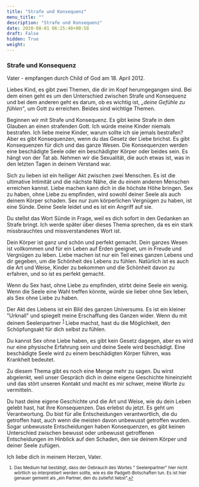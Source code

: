 ```yaml
---
title: "Strafe und Konsequenz"
menu_title: ""
description: "Strafe und Konsequenz"
date: 2020-08-01 06:25:48+00:58
draft: False
hidden: True
weight:
---
```

### Strafe und Konsequenz

Vater - empfangen durch Child of God am 18. April 2012.

Liebes Kind, es gibt zwei Themen, die dir im Kopf herumgegangen sind. Bei dem einen geht es um den Unterschied zwischen Strafe und Konsequenz und bei dem anderen geht es darum, ob es wichtig ist, *„deine Gefühle zu fühlen“*, um Gott zu erreichen. Beides sind wichtige Themen.

Beginnen wir mit Strafe und Konsequenz. Es gibt keine Strafe in dem Glauben an einen strafenden Gott. Ich würde meine Kinder niemals bestrafen. Ich liebe meine Kinder, warum sollte ich sie jemals bestrafen? Aber es gibt Konsequenzen, wenn du das Gesetz der Liebe brichst. Es gibt Konsequenzen für dich und das ganze Wesen. Die Konsequenzen werden eine beschädigte Seele oder ein beschädigter Körper oder beides sein. Es hängt von der Tat ab. Nehmen wir die Sexualität, die auch etwas ist, was in den letzten Tagen in deinem Verstand war.

Sich zu lieben ist ein heiliger Akt zwischen zwei Menschen. Es ist die ultimative Intimität und die nächste Nähe, die du einem anderen Menschen erreichen kannst. Liebe machen kann dich in die höchste Höhe bringen. Sex zu haben, ohne Liebe zu empfinden, wird sowohl deiner Seele als auch deinem Körper schaden. Sex nur zum körperlichen Vergnügen zu haben, ist eine Sünde. Deine Seele leidet und es ist ein Angriff auf sie.

Du stellst das Wort Sünde in Frage, weil es dich sofort in den Gedanken an Strafe bringt. Ich werde später über dieses Thema sprechen, da es ein stark missbrauchtes und missverstandenes Wort ist.

Dein Körper ist ganz und schön und perfekt gemacht. Dein ganzes Wesen ist vollkommen und für ein Leben auf Erden geeignet, um in Freude und Vergnügen zu leben. Liebe machen ist nur ein Teil eines ganzen Lebens und dir gegeben, um die Schönheit des Lebens zu fühlen. Natürlich ist es auch die Art und Weise, Kinder zu bekommen und die Schönheit davon zu erfahren, und so ist es perfekt gemacht.

Wenn du Sex hast, ohne Liebe zu empfinden, stirbt deine Seele ein wenig. Wenn die Seele eine Wahl treffen könnte, würde sie lieber ohne Sex leben, als Sex ohne Liebe zu haben.

Der Akt des Liebens ist ein Bild des ganzen Universums. Es ist ein kleiner "Urknall" und spiegelt meine Erschaffung des Ganzen wider. Wenn du mit deinem Seelenpartner <sup id="a1">[1](#f1)</sup> Liebe machst, hast du die Möglichkeit, den Schöpfungsakt für dich selbst zu fühlen.

Du kannst Sex ohne Liebe haben, es gibt kein Gesetz dagegen, aber es wird nur eine physische Erfahrung sein und deine Seele wird beschädigt. Eine beschädigte Seele wird zu einem beschädigten Körper führen, was Krankheit bedeutet.

Zu diesem Thema gibt es noch eine Menge mehr zu sagen. Du wirst abgelenkt, weil unser Gespräch dich in deine eigene Geschichte hineinzieht und das stört unseren Kontakt und macht es mir schwer, meine Worte zu vermitteln.

Du hast deine eigene Geschichte und die Art und Weise, wie du dein Leben gelebt hast, hat ihre Konsequenzen. Das erlebst du jetzt. Es geht um Verantwortung. Du bist für alle Entscheidungen verantwortlich, die du getroffen hast, auch wenn die meisten davon unbewusst getroffen wurden. Sogar unbewusste Entscheidungen haben Konsequenzen, es gibt keinen Unterschied zwischen bewusst oder unbewusst getroffenen Entscheidungen im Hinblick auf den Schaden, den sie deinem Körper und deiner Seele zufügen.

Ich liebe dich in meinem Herzen, Vater.
<small>

1. <large id="f1"> Das Medium hat bestätigt, dass der Gebrauch des Wortes " Seelenpartner" hier nicht wörtlich so interpretiert werden sollte, wie es die Padgett-Botschaften tun. Es ist hier genauer gemeint als „ein Partner, den du zutiefst liebst“.[↩](#a1)

